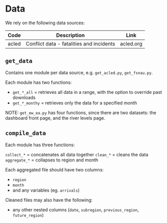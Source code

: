 # Data

We rely on the following data sources:

Code | Description | Link
---|---|---|
acled | Conflict data - fatalities and incidents | acled.org


## `get_data`
Contains one module per data source, e.g. `get_acled.py`, `get_fsnau.py`.

Each module has two functions:
- `get_*_all` = retrieves all data in a range, with the option to override past downloads
- `get_*_monthy` = retrieves only the data for a specified month

NOTE: `get_ew_ea.py` has four functions, since there are two datasets: the dashboard front page, and the river levels page.

## `compile_data`

Each module has three functions:

`collect_*` = concatenates all data together
`clean_*` = cleans the data
`aggregate_*` = collapses to region and month

Each aggregated file should have two columns:
- `region`
- `month`
- and any variables (eg. `arrivals`)

Cleaned files may also have the following:

- any other nested columns (`date`, `subregion`, `previous_region`, `future_region`)